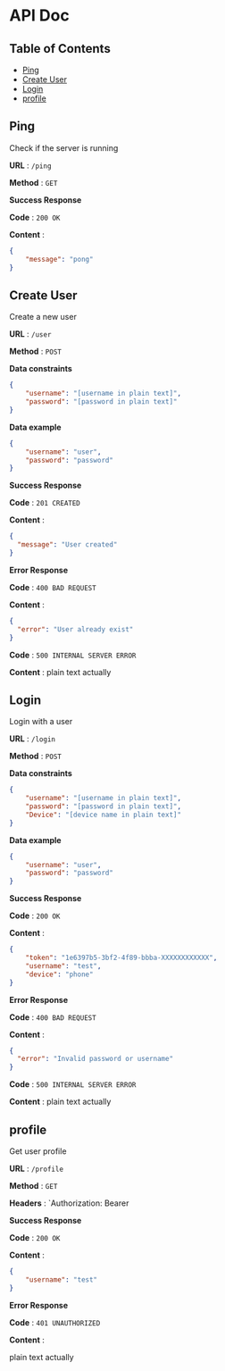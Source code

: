 # API Doc

## Table of Contents

- [Ping](#ping)
- [Create User](#create-user)
- [Login](#login)
- [profile](#profile)


## Ping

Check if the server is running

**URL** : `/ping`

**Method** : `GET`

**Success Response**

**Code** : `200 OK`

**Content** :
```json
{
    "message": "pong"
}
```

## Create User

Create a new user

**URL** : `/user`

**Method** : `POST`

**Data constraints**

```json
{
    "username": "[username in plain text]",
    "password": "[password in plain text]"
}
```

**Data example**

```json
{
    "username": "user",
    "password": "password"
}
```

**Success Response**

**Code** : `201 CREATED`

**Content** :
```json
{
  "message": "User created"
}
```

**Error Response**

**Code** : `400 BAD REQUEST`

**Content** :
```json
{
  "error": "User already exist"
}
```

**Code** : `500 INTERNAL SERVER ERROR`

**Content** :
plain text actually

## Login

Login with a user

**URL** : `/login`

**Method** : `POST`

**Data constraints**

```json
{
    "username": "[username in plain text]",
    "password": "[password in plain text]", 
    "Device": "[device name in plain text]"
}
```

**Data example**

```json
{
    "username": "user",
    "password": "password"
}
```

**Success Response**

**Code** : `200 OK`

**Content** :
```json
{
    "token": "1e6397b5-3bf2-4f89-bbba-XXXXXXXXXXXX",
    "username": "test",
    "device": "phone"
}
```

**Error Response**

**Code** : `400 BAD REQUEST`

**Content** :
```json
{
  "error": "Invalid password or username"
}
```

**Code** : `500 INTERNAL SERVER ERROR`

**Content** :
plain text actually


## profile

Get user profile

**URL** : `/profile`

**Method** : `GET`

**Headers** : `Authorization: Bearer

**Success Response**

**Code** : `200 OK`

**Content** :
```json
{
    "username": "test"
}
```

**Error Response**

**Code** : `401 UNAUTHORIZED`

**Content** :

plain text actually
